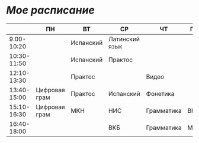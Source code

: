 # *Мое расписание*

|             | ПН            | ВТ        | СР             | ЧТ         | ПТ  | СБ |
|-------------|---------------|-----------|----------------|------------|-----|----|
| 9.00-10:20  |               | Испанский | Латинский язык |            |     |    |
| 10:30-11:50 |               | Испанский | Практос        |            |     |    |
| 12:10-13:30 |               | Практос   |                | Видео      |     |    |
| 13:40-15:00 | Цифровая грам | Практос   | Испанский      | Фонетика   |     |    |
| 15:10-16:30 | Цифровая грам | МКН       | НИС            | Грамматика | ВКБ |    |
| 16:40-18:00 |               |           | ВКБ            | Грамматика | МКН |    |
